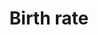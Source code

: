 ---
title: Birth rate
longTitle: 'Birth rate'
tags:
- gccommon
relatedTerm:
- "[[Birth Family planning Vital statistics Fertility P]]"
---